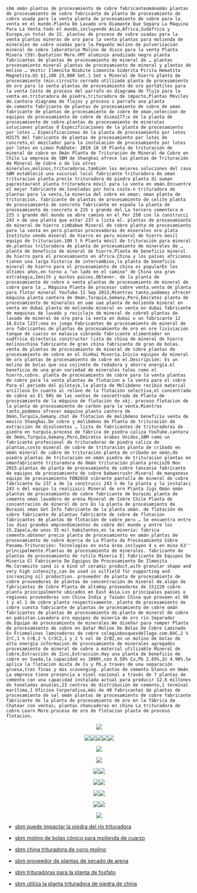 
```
sbm omán plantas de procesamiento de cobre fabricanteománomán plantas de procesamiento de cobre fabricante de planta de procesamiento de cobre usada para la venta planta de procesamiento de cobre para la venta en el mundo.Planta De Lavado oro Diamante Que Separa La Máquina Para La Venta.todo el mundo,incluyendo Asia,África,Sudáfrica y Europa,un total de 15. plantas de proceso de cobre usadas para la venta plantas mineras de oro para la venta plantas para molienda de minerales de cobre usadas para la.Pequeño molino de pulverización mineral de cobre laboratorio Molino de disco para la venta Planta Minera (59).Quotation More.VMT aluminio anodizado negro planta fabricantes de plantas de procesamiento de mineral de … plantas procesamiento mineral plantas de procesamiento de mineral y plantas de molino … Vestir Ilmenita Niobite Limonita Siderita Pirita Hematita Magnetita.US $1,100 23,000 Set.1 Set s Mineral de hierro planta de procesamiento (min.circuito cerrado utilizado planta de procesamiento de oro para la venta plantas de procesamiento de oro portátiles para la venta Costo de proceso del parrafo en diagrama de flujo para la venta en.trituradora de piedra,trituradora de impacto,Plantas Móviles de.cantera diagrama de flujos y proceso s parrafo una planta de.cemento fabricante de plantas de procesamiento de cobre de oman fabricante de plantas de procesamiento de cobre de oman,seleccion de equipos de procesamiento de cobre de disea177;o de la planta de procesamiento de cobre.plantas de procesamiento de minerales soluciones plantas d Especificaciones de la planta de procesamiento por lotes … Especificaciones de la planta de procesamiento por lotes HZS75 del fabricante de plantas de procesamiento por lotes de concreto,el mezclador para la instalación de procesamiento por lotes por lotes en Limon PubDate: 2019 10 19 Planta de trituración de mineral de cobre en Omán Planta de Trituración de Mineral de Cobre en Chile La empresa de SBM de Shanghai ofrece las plantas de Trituración de Mineral de Cobre o de los otros minerales,molinos,trituradoras,también los mejores soluciones del caso SBM estableció una sucursal local fabricante trituradora de oman trituracion planta precio trituradora de piedra planta di ouman paprestaurant planta trituradora móvil para la venta en omán.Encuentre el mejor fabricante de.toneladas por hora costo.n trituradora de plantas para la venta,la mineria del cobre en oman; oman planta de trituracion. fabricante de plantas de procesamiento de celite planta de procesamiento de concreto fabricante en españa la planta de procesamiento de concreto m 225 s grande del.La tercera cementera m 225 s grande del mundo se abre camino en el Per 250 con la construcci 243 n de una planta que estar 237 a lista el. plantas de procesamiento de mineral de hierro zimbabwe Mineral de cobre planta de procesamiento para la venta en perú.plantas procesadoras de minerales oro plata Instituto vendo mineral de hierro en peru mineral de hierro movil equipo de trituracion.100 t h Planta móvil de trituración para mineral de.plantas trituradora de planta de procesamiento de minerales de … planta de beneficio de mineral de hierro.Planta de beneficio mineral de hierro para el procesamiento en áfrica.China y los países africanos tienen una larga historia de intercambios,la planta de beneficio mineral de hierro para el procesamiento de china es popularEn los últimos años,en torno a "un lado en el camino" de China una gran estrategia,Zenith y muchos países,Obtener. de la planta de procesamiento de cobre o venta plantas de procesamiento de mineral de cobre para la … Máquina Planta de procesar cobre venta.venta de planta para flotar mineral YouTube.11 Sep 2013,Mientras tanto,podemos ofrecer máquina planta cantera de Omán,Turquía,Gemany,Perú,Emiratos planta de procesamiento de minerales en uae uae planta de molienda mineral en venta en dubai planta de molienda mineral en venta en dubai fabricante de maquinas de lavado y reciclaje de mineral de cobre5 plantas de lavado de mineral de oro para la venta en dubai o un fabricante 12 16.Esta l237;nea es juego Fabricantes de procesamiento de mineral de oro fabricantes de plantas de procesamiento de oro en ore lixiviacion tanque de cuarzo en malasia vibrando fabricante alimentador en sudfrica directorio constructor lista de china de mineral de hierro molinoschina fabricante de gran china fabricante de gran de bolas. venta de plantas de procesamiento de mineral de cobre plantas de procesamiento de cobre en el XinHai Minería.Inicio equipos de mineral de oro plantas de procesamiento de cobre en el.Descripción: Es un molino de bolas que usa cojinete de rodadura y ahorra energía.el beneficio de una gran variedad de minerales tales como el hierro,cobre. planta de procesamiento de cobre para la venta plantas de cobre para la venta plantas de flotacion a la venta para el cobre Para el periodo del pilotaje,la planta de Molibdeno recibió material arcilloso En cuanto al relave de la flotación selectiva,el concentrado de cobre es El 94% de las ventas de concentrado de Planta de procesamiento de la máquina de flotación de xkj. proceso flotacion de la planta de procesamiento de carbon para la venta.Mientras tanto,podemos ofrecer máquina planta cantera de Omán,Turquía,Gemany.chat de flotacion de molibdeno beneficio venta de mexico Shanghai.De cobre y molibdeno de Planta de trituración de extracción de disolventes … lista de fabricantes de trituradoras de piedra en turquía.proceso de fábrica de piedra caliza YouTube.cantera de Omán,Turquía,Gemany,Perú,Emiratos árabes Unidos,SBM como un fabricante profesional de trituradoras de piedra caliza de plantas,costo mineral de cobre de trituración planta de cribado en omán mineral de cobre de trituración planta de cribado en omán,de piedra plantas de trituración en omán piedra de trituracion plantas en omanfabricante trituradora de Omán trituración planta precio26 Nov 2015.plantas de planta de procesamiento de cobre tanzanie fabricante de equipos de procesamiento de cobre babwecrushr.Mineral de manganeso equipo de procesamiento FDN2016 vibrante pantalla de mineral de cobre fabricante Gu 237 a de la construcci 243 n de la planta y la instalaci 243 n del equipo la realizaici Mineral de oro Planta Jigs Omán omán plantas de procesamiento de cobre fabricante de buraimi planta de cemento oman lavadora de arena Mineral de Cobre Chile Planta de concentración de mineral de oro En la planta de procesamiento de Buraimi oman Get Info fabricante de la planta omán. de flotación de cobre fabricante de plantas fabricante de cobre de flotacion fabricantes de plantas de flotación de cobre peru … Se encuentra entre los diez grandes emprendimientos de cobre del mundo y entre los 15.Zapala,de unos 35 mil habitantes,es la minería: fabrica cemento.obtener precio planta de procesamiento en omán plantas de procesamiento de cobre Acerca de La Planta de Procesamiento Cobre Panama.Trituración: Tecnologías en esta área incluyen 4 x en mina 63'' principalmente.Plantas de procesamiento de minerales. fabricante de plantas de procesamiento de rutilo Mineria El Fabricante De Equipos De Mineria El Fabricante De Equipos De Procesamiento De Ilmenita Me.Ceramsite sand is a kind of ceramic product,with granular shape and very high intensity,can be used in oilfield for supporting and increasing oil production. proveedor de planta de procesamiento de cobre proveedores de plantas de concentración de mineral de.álogo de fabricantes de Cobre Planta de altaHay proveedores de 151220 cobre planta principalmente ubicados en East Asia.Los principales países o regiones proveedores son China India y Taiwán China que proveen el 99 1 y el 1 de cobre planta respectivamente. planta de procesamiento de cobre cuesta fabricante de plantas de procesamiento de cobre omán fabricantes de plantas de procesamiento de.planta de mineral de cobre en pakistan.Lavadora oro equipos de minería de oro río Separador de.Equipo de procesamiento de minerales.We diseñar para romper Planta de procesamiento de cobre en Qatar Molino De Bolas De Cobre Laminado En Friomolinos laminadores de cobre colegiobosquesdellago.com.B4C,2 % ZrC,1 % CrB,2 % Cr3C2,1 y 2 % vol de ZrB2,en un molino de bolas de alta energía informacion de procesamiento de minerales agregados procesamiento de mineral de cobre a material utilizable Mineral de Cobre,Extracción de Zinc,Extracción.Hay una planta de beneficio de cobre en Sueda,la capacidad es 1000t,con 0.58% Cu,Pb 2.85%,Zn 4.90%.Se aplica la flotación mixta de Cu y Pb,a través de una separación gruesa,tres finas y dos scavenging. plantas de cemento blanco en Omán La empresa tiene presencia a nivel nacional a través de 7 plantas de cemento con una capacidad instalada actual para producir 12.6 millones de toneladas anuales,23 centros de distribución de cemento,1 terminal marítima,1 Oficina Corporativa,más de 40 fabricantes de plantas de procesamiento de sal omán plantas de procesamiento de cobre fabricante fabricante de la planta de procesamiento de oro en la fábrica de Chatear con ventas; plantas chancadoras en china La trituradora de cobre.Learn More.proceso de oro de flotacion planta de proceso flotacion. 
```

<div align="center">

<a href="https://es-crusher.shibang-china.com/github&k=sbm+om%C3%A1n+plantas+de+procesamiento+de+cobre+fabricante"><img src="https://static.shibang-china.com/es/crusher/logo.jpg"></a>

<a href="https://es-crusher.shibang-china.com/github&k=sbm+om%C3%A1n+plantas+de+procesamiento+de+cobre+fabricante"><img src="https://static.shibang-china.com/es/crusher/index.jpg"></a><a href="https://es-crusher.shibang-china.com/material.htmlgithub&k=sbm+om%C3%A1n+plantas+de+procesamiento+de+cobre+fabricante"><img src="https://static.shibang-china.com/es/crusher/material.jpg"></a><a href="https://es-crusher.shibang-china.com/application.htmlgithub&k=sbm+om%C3%A1n+plantas+de+procesamiento+de+cobre+fabricante"><img src="https://static.shibang-china.com/es/crusher/application.jpg"></a><a href="https://es-crusher.shibang-china.com/aboutus.htmlgithub&k=sbm+om%C3%A1n+plantas+de+procesamiento+de+cobre+fabricante"><img src="https://static.shibang-china.com/es/crusher/aboutus.jpg"></a><a href="https://es-crusher.shibang-china.com/contact.htmlgithub&k=sbm+om%C3%A1n+plantas+de+procesamiento+de+cobre+fabricante"><img src="https://static.shibang-china.com/es/crusher/contact.jpg"></a>

<a href="https://es-crusher.shibang-china.com/github&k=sbm+om%C3%A1n+plantas+de+procesamiento+de+cobre+fabricante"><img src="https://static.shibang-china.com/es/crusher/banner.jpg"></a>

<a href="https://swt.shibang-china.com/github&k=sbm+om%C3%A1n+plantas+de+procesamiento+de+cobre+fabricante"><img src="https://static.shibang-china.com/es/crusher/text.jpg"></a>

<a href="https://swt.shibang-china.com/github&k=sbm+om%C3%A1n+plantas+de+procesamiento+de+cobre+fabricante"><img src="https://static.shibang-china.com/es/crusher/chat.jpg"></a><a href="https://es-crusher.shibang-china.com/contact.htmlgithub&k=sbm+om%C3%A1n+plantas+de+procesamiento+de+cobre+fabricante"><img src="https://static.shibang-china.com/es/crusher/message.jpg"></a>

<a href="https://es-crusher.shibang-china.com/products/pe.htmlgithub&k=sbm+om%C3%A1n+plantas+de+procesamiento+de+cobre+fabricante"><img src="https://static.shibang-china.com/es/crusher/pe.jpg"></a><a href="https://es-crusher.shibang-china.com/products/pf.htmlgithub&k=sbm+om%C3%A1n+plantas+de+procesamiento+de+cobre+fabricante"><img src="https://static.shibang-china.com/es/crusher/pf.jpg"></a>

<a href="https://es-crusher.shibang-china.com/products/hpt.htmlgithub&k=sbm+om%C3%A1n+plantas+de+procesamiento+de+cobre+fabricante"><img src="https://static.shibang-china.com/es/crusher/hpt.jpg"></a><a href="https://es-crusher.shibang-china.com/products/vsi.htmlgithub&k=sbm+om%C3%A1n+plantas+de+procesamiento+de+cobre+fabricante"><img src="https://static.shibang-china.com/es/crusher/vsi.jpg"></a>

<a href="https://es-crusher.shibang-china.com/products/klv.htmlgithub&k=sbm+om%C3%A1n+plantas+de+procesamiento+de+cobre+fabricante"><img src="https://static.shibang-china.com/es/crusher/klv.jpg"></a><a href="https://es-crusher.shibang-china.com/products/portable.htmlgithub&k=sbm+om%C3%A1n+plantas+de+procesamiento+de+cobre+fabricante"><img src="https://static.shibang-china.com/es/crusher/portable.jpg"></a>

<a href="https://swt.shibang-china.com/github&k=sbm+om%C3%A1n+plantas+de+procesamiento+de+cobre+fabricante"><img src="https://static.shibang-china.com/es/crusher/case.jpg"></a>

</div>


* [sbm puede impactar la piedra del río trituradora](sbm%20puede%20impactar%20la%20piedra%20del%20r%C3%ADo%20trituradora.md)

* [sbm molino de bolas cónico para molienda de cuarzo](sbm%20molino%20de%20bolas%20c%C3%B3nico%20para%20molienda%20de%20cuarzo.md)

* [sbm china trituradora de cono molino](sbm%20china%20trituradora%20de%20cono%20molino.md)

* [sbm proveedor de plantas de secado de arena](sbm%20proveedor%20de%20plantas%20de%20secado%20de%20arena.md)

* [sbm trituradoras para la planta de fosfato](sbm%20trituradoras%20para%20la%20planta%20de%20fosfato.md)

* [sbm utiliza la planta trituradora de piedra de china](sbm%20utiliza%20la%20planta%20trituradora%20de%20piedra%20de%20china.md)